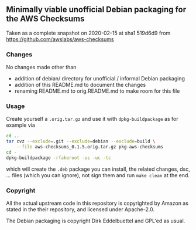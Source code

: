 
## Minimally viable unofficial Debian packaging for the AWS Checksums

Taken as a complete snapshot on 2020-02-15 at sha1 519d6d9 from
https://github.com/awslabs/aws-checksums

### Changes

No changes made other than

- addition of debian/ directory for unofficial / informal Debian packaging
- addition of this README.md to document the changes
- renaming README.md to orig.README.md to make room for this file

### Usage

Create yourself a `.orig.tar.gz` and use it with `dpkg-buildpackage` as for example via 

```sh
cd ..
tar cvz --exclude=.git --exclude=debian --exclude=build \
	--file aws-checksums_0.1.5.orig.tar.gz pkg-aws-checksums
cd -
dpkg-buildpackage -rfakeroot -us -uc -tc
```

which will create the `.deb` package you can install, the related
changes, dsc, ... files (which you can ignore), not sign them and run
`make clean` at the end.

### Copyright

All the actual upstream code in this repository is copyrighted by
Amazon as stated in the their repository, and licensed under Apache-2.0.

The Debian packaging is copyright Dirk Eddelbuettel and GPL'ed as usual.
